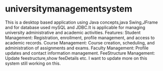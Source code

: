 # universitymanagementsystem
This is a desktop based application using Java concepts,java Swing,JFrame and for database used mySQL and JDBC.It is applicable for managing university administrative and academic activities.
Features:
Student Management: Registration, enrollment, profile management, and access to academic records.
Course Management: Course creation, scheduling, and administration of assignments and exams.
Faculty Management: Profile updates and contact information management.
FeeStructure Management: Update feestructure,show feeDetails etc.
I want to update more on this system still working on this.
